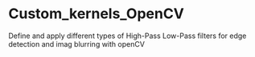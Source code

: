 # Custom_kernels_OpenCV
Define and apply different types of High-Pass Low-Pass filters for edge detection and imag blurring with openCV
